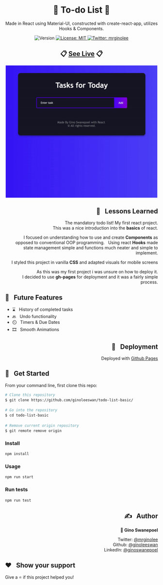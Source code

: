 <h1 align="center">📝 To-do List 📝</h1>

<p align="center"> Made in React using Material-UI, constructed with create-react-app, utilizes Hooks & Components. </p>
<p align="center">
  <img alt="Version" src="https://img.shields.io/badge/version-0.1.0-blue.svg?cacheSeconds=2592000" />
  <a href="#" target="_blank">
    <img alt="License: MIT" src="https://img.shields.io/badge/License-MIT-yellow.svg" />
  </a>
  <a href="https://twitter.com/mrginolee" target="_blank">
    <img alt="Twitter: mrginolee" src="https://img.shields.io/twitter/follow/mrginolee.svg?style=social" />
  </a>
</p>

<h2 align="center">📋 <a href="https://ginoleeswan.github.io/todo-list-basic/">See Live</a> 📋</h2>

<p align="center">
<a href="https://ginoleeswan.github.io/todo-list-basic/">
    <img src="./gifs/todo-list.gif" width="500px"  alt="todo list" />
  </a>
</p>

<h2 align="right">📖 &nbsp; Lessons Learned</h2>

<div align="right">

&nbsp; The mandatory todo list! My first react project.\
&nbsp; This was a nice introduction into the **basics** of react.

&nbsp; I focused on understanding how to use and create **Components** as opposed to conventional OOP programming.
&nbsp; Using react **Hooks** made state management simple and functions much neater and simple to implement.

&nbsp; I styled this project in vanilla **CSS** and adapted visuals for mobile screens

&nbsp; As this was my first project i was unsure on how to deploy it.\
&nbsp; I decided to use **gh-pages** for deployment and it was a fairly simple process.

</div>

## 🔮 &nbsp; Future Features

- ⌛ &nbsp; History of completed tasks
- 🔙 &nbsp; Undo functionality
- ⏲️ &nbsp; Timers & Due Dates
- 🎞️ &nbsp; Smooth Animations

<h2 align="right">🚀 &nbsp; Deployment</h2>
<div align="right">

Deployed with [Github Pages](https://ginoleeswan.github.io/todo-list-basic/)

</div>

## 🔨 &nbsp; Get Started

From your command line, first clone this repo:

```sh
# Clone this repository
$ git clone https://github.com/ginoleeswan/todo-list-basic/

# Go into the repository
$ cd todo-list-basic

# Remove current origin repository
$ git remote remove origin
```

### Install

```sh
npm install
```

### Usage

```sh
npm run start
```

### Run tests

```sh
npm run test
```

<div align="right">

## ✍️ &nbsp; Author

👤 **Gino Swanepoel**

&nbsp; Twitter: [@mrginolee](https://twitter.com/mrginolee)\
 &nbsp; Github: [@ginoleeswan](https://github.com/ginoleeswan)\
 &nbsp; LinkedIn: [@ginoswanepoel](https://linkedin.com/in/ginoswanepoel)

</div>

## ❤️ &nbsp; Show your support

Give a ⭐️ if this project helped you!

